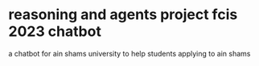 # reasoning and agents project fcis 2023 chatbot
 a chatbot for ain shams university to help students applying to ain shams
